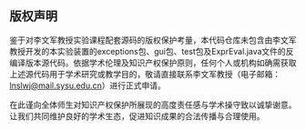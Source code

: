 ## 版权声明

鉴于对李文军教授实验课程配套源码的版权保护考量，本代码仓库未包含由李文军教授开发的本实验装置的exceptions包、gui包、test包及ExprEval.java文件的反编译版本源代码。依据学术伦理及知识产权保护原则，任何个人或机构如确需获取上述源代码用于学术研究或教学目的，敬请直接联系李文军教授（电子邮箱：lnslwj@mail.sysu.edu.cn）进行正式申请。

在此谨向全体师生对知识产权保护所展现的高度责任感与学术操守致以诚挚谢意。让我们共同维护良好的学术生态，促进知识成果的合法传播与合理使用。
